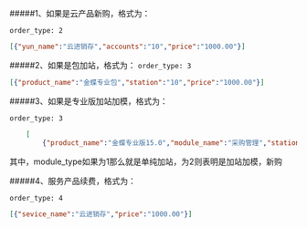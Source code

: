 
#####1、如果是云产品新购，格式为：

`order_type: 2`

``` json
[{"yun_name":"云进销存","accounts":"10","price":"1000.00"}] 

```

#####2、如果是包加站，格式为：
`order_type: 3`

```json
[{"product_name":"金蝶专业包","station":"10","price":"1000.00"}] 
```

#####3、如果是专业版加站加模，格式为：

`order_type: 3`

```json
    [
        {"product_name":"金蝶专业版15.0","module_name":"采购管理","station":"10","price":"1000.00","module_type" : 1},{"product_name":"金蝶专业版15.0","module_name":"仓存管理","station":"9","price":"952.00","module_type" : 2},]
```
其中，module_type如果为1那么就是单纯加站，为2则表明是加站加模，新购 

#####4、服务产品续费，格式为：

`order_type: 4`

``` json
[{"sevice_name":"云进销存","price":"1000.00"}]
```